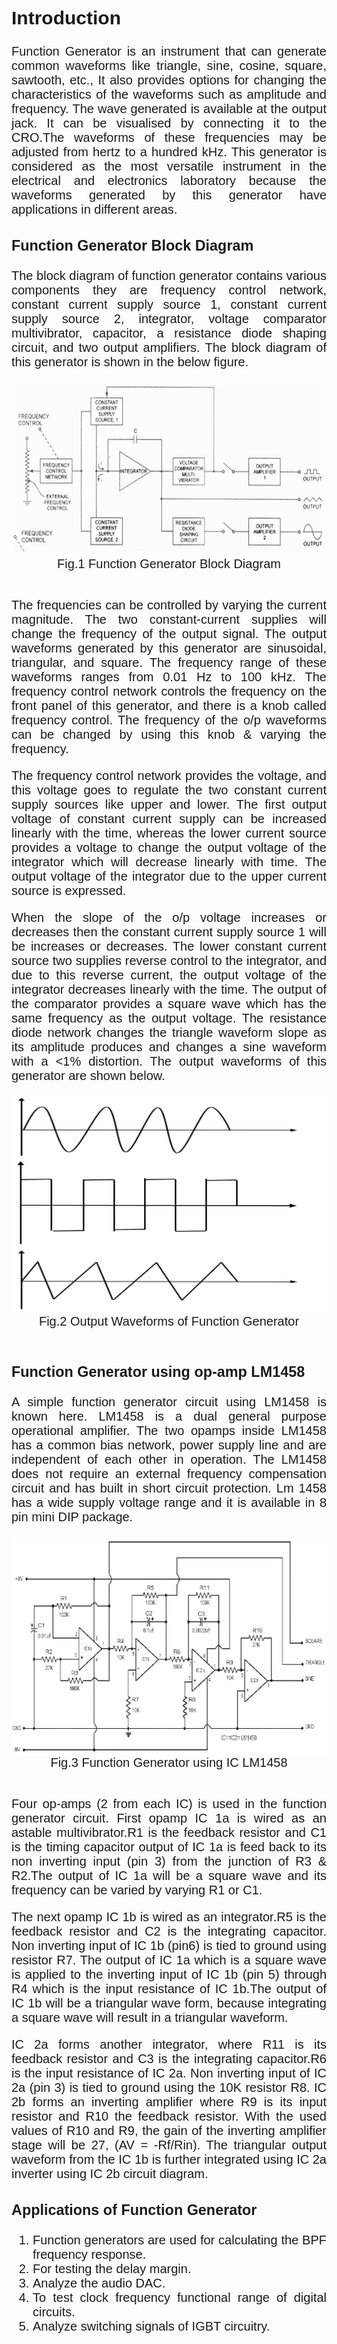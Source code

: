 <div style="font-family: 'Nunito Sans', sans-serif; font-size: 20px;text-align: justify;">
<h2>Introduction</h2>

Function Generator is an instrument that can generate common waveforms like triangle, sine, cosine, square, sawtooth, etc., It also provides options for changing the characteristics of the waveforms such as amplitude and frequency. The wave generated is available at the output jack. It can be visualised by connecting it to the CRO.The waveforms of these frequencies may be adjusted from hertz to a hundred kHz. This generator is considered as the most versatile instrument in the electrical and electronics laboratory because the waveforms generated by this generator have applications in different areas.

### Function Generator Block Diagram

The block diagram of function generator contains various components they are frequency control network, constant current supply source 1, constant current supply source 2, integrator, voltage comparator multivibrator, capacitor, a resistance diode shaping circuit, and two output amplifiers. The block diagram of this generator is shown in the below figure.

<center><img src="images/Function1.png" style="height: 280px;width:550px" align="center"></center><center>Fig.1 Function Generator Block Diagram</center><br>

The frequencies can be controlled by varying the current magnitude. The two constant-current supplies will change the frequency of the output signal. The output waveforms generated by this generator are sinusoidal, triangular, and square. The frequency range of these waveforms ranges from 0.01 Hz to 100 kHz. The frequency control network controls the frequency on the front panel of this generator, and there is a knob called frequency control. The frequency of the o/p waveforms can be changed by using this knob & varying the frequency.

The frequency control network provides the voltage, and this voltage goes to regulate the two constant current supply sources like upper and lower. The first output voltage of constant current supply can be increased linearly with the time, whereas the lower current source provides a voltage to change the output voltage of the integrator which will decrease linearly with time. The output voltage of the integrator due to the upper current source is expressed.

When the slope of the o/p voltage increases or decreases then the constant current supply source 1 will be increases or decreases. The lower constant current source two supplies reverse control to the integrator, and due to this reverse current, the output voltage of the integrator decreases linearly with the time. The output of the comparator provides a square wave which has the same frequency as the output voltage. The resistance diode network changes the triangle waveform slope as its amplitude produces and changes a sine waveform with a <1% distortion. The output waveforms of this generator are shown below.

<center><img src="images/output.png" style="height: 350px;width:550px" align="center"></center><center>Fig.2 Output Waveforms of Function Generator</center><br>

### Function Generator using op-amp LM1458

A simple function generator circuit using LM1458 is known here. LM1458 is a dual general purpose operational amplifier. The two opamps inside LM1458 has a common bias network, power supply line and are independent of each other in operation. The LM1458 does not require an external frequency compensation circuit and has built in short circuit protection. Lm 1458 has a wide supply voltage range and it is available in 8 pin mini DIP package.<br>

<center><img src="images/FG2.png" style="height: 350px;width:550px" align="center"></center><center>Fig.3 Function Generator using IC LM1458</center><br>

Four op-amps (2 from each IC) is used in the function generator circuit. First opamp IC 1a is wired as an astable multivibrator.R1 is the feedback resistor and C1 is the timing capacitor output of IC 1a is feed back to its non inverting input (pin 3) from the junction of R3 & R2.The output of IC 1a will be a square wave and its frequency can be varied by varying R1 or C1.<br> 

The next opamp IC 1b is wired as an integrator.R5 is the feedback resistor and C2 is the integrating capacitor. Non inverting input of IC 1b (pin6) is tied to ground using resistor R7. The output of IC 1a which is a square wave is applied to the inverting input of IC 1b (pin 5) through R4 which is the input resistance of IC 1b.The output of IC 1b will be a triangular wave form, because integrating a square wave will result in a triangular waveform.<br>

IC 2a forms another integrator, where R11 is its feedback resistor and C3 is the integrating capacitor.R6 is the input resistance of IC 2a. Non inverting input of IC 2a (pin 3) is tied to ground using the 10K resistor R8. IC 2b forms an inverting amplifier where R9 is its input resistor and R10 the feedback resistor. With the used values of R10 and R9, the gain of the inverting amplifier stage will be 27, (AV = -Rf/Rin). The triangular output waveform from the IC 1b is further integrated using IC 2a inverter using IC 2b circuit diagram.

### Applications of Function Generator

1. Function generators are used for calculating the BPF frequency response.
2. For testing the delay margin.
3. Analyze the audio DAC.
4. To test clock frequency functional range of digital circuits.
5. Analyze switching signals of IGBT circuitry.



















